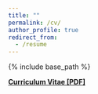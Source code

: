 ```yaml
---
title: ""
permalink: /cv/
author_profile: true
redirect_from:
  - /resume
---
```


{% include base_path %}

<b>[Curriculum Vitae [PDF]](http://r-parvulescu.github.io/files/radu_parvulescu_cv_april2020.pdf)<b><br>
